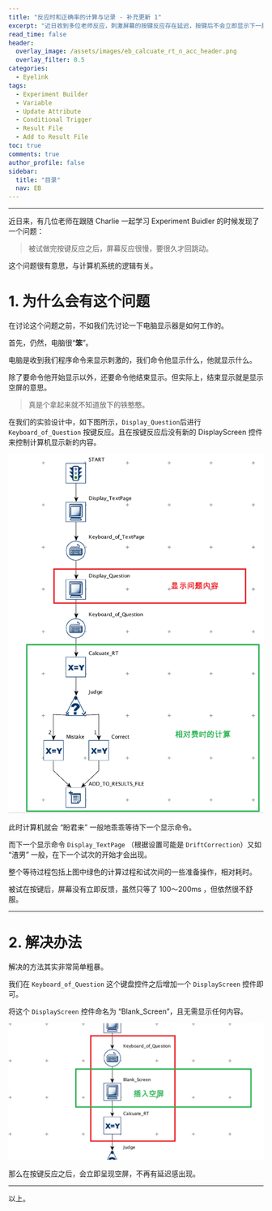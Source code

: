 ```yaml
---
title: "反应时和正确率的计算与记录 - 补充更新 1"
excerpt: "近日收到多位老师反应，刺激屏幕的按键反应存在延迟，按键后不会立即显示下一屏的内容。借此机会，向大家解释一下问题产生的原因，顺便加深大家对 DisplayScreen 这个控件的理解。"
read_time: false
header:
  overlay_image: /assets/images/eb_calcuate_rt_n_acc_header.png
  overlay_filter: 0.5
categories:
  - Eyelink
tags:
  - Experiment Builder
  - Variable
  - Update Attribute
  - Conditional Trigger
  - Result File
  - Add to Result File
toc: true
comments: true
author_profile: false
sidebar:
  title: "目录"
  nav: EB
---
```


---

近日来，有几位老师在跟随 Charlie 一起学习 Experiment Buidler 的时候发现了一个问题：

> 被试做完按键反应之后，屏幕反应很慢，要很久才回跳动。

这个问题很有意思，与计算机系统的逻辑有关。

# 1. 为什么会有这个问题

在讨论这个问题之前，不如我们先讨论一下电脑显示器是如何工作的。

首先，仍然，电脑很“**笨**”。

电脑是收到我们程序命令来显示刺激的，我们命令他显示什么，他就显示什么。

除了要命令他开始显示以外，还要命令他结束显示。但实际上，结束显示就是显示空屏的意思。

> 真是个拿起来就不知道放下的铁憨憨。

在我们的实验设计中，如下图所示，`Display_Question`后进行 `Keyboard_of_Question` 按键反应。且在按键反应后没有新的 DisplayScreen 控件来控制计算机显示新的内容。

![eb-rt_n_acc-supplyment_2-hole_sequence](/assets/images/eb-rt_n_acc-supplyment_2-hole_sequence.png)

此时计算机就会 “盼君来” 一般地乖乖等待下一个显示命令。

而下一个显示命令 `Display_TextPage` （根据设置可能是 `DriftCorrection`）又如 “渣男” 一般，在下一个试次的开始才会出现。

整个等待过程包括上图中绿色的计算过程和试次间的一些准备操作，相对耗时。

被试在按键后，屏幕没有立即反馈，虽然只等了 100～200ms ，但依然很不舒服。

---

# 2. 解决办法

解决的方法其实非常简单粗暴。

我们在 `Keyboard_of_Question` 这个键盘控件之后增加一个 `DisplayScreen` 控件即可。

将这个 `DisplayScreen` 控件命名为 “Blank_Screen”，且无需显示任何内容。

![eb-rt_n_acc-supplyment_2-insert_blank_screen](/assets/images/eb-rt_n_acc-supplyment_2-insert_blank_screen.png)

那么在按键反应之后，会立即呈现空屏，不再有延迟感出现。

---

以上。